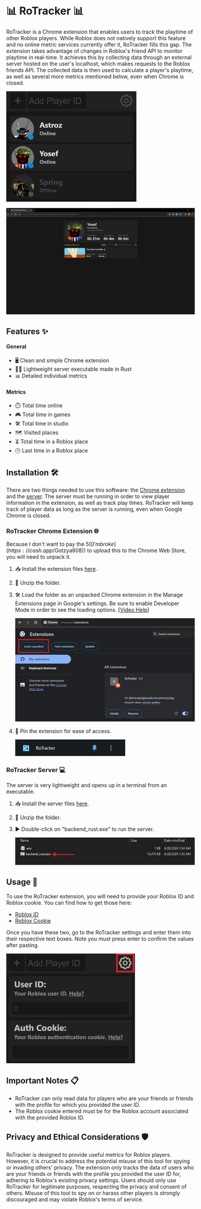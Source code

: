 # 📊 RoTracker 📊

RoTracker is a Chrome extension that enables users to track the playtime of other Roblox players. While Roblox does not natively support this feature and no online metric services currently offer it, RoTracker fills this gap. The extension takes advantage of changes in Roblox's friend API to monitor playtime in real-time. It achieves this by collecting data through an external server hosted on the user's localhost, which makes requests to the Roblox friends API. The collected data is then used to calculate a player's playtime, as well as several more metrics mentioned below, even when Chrome is closed.

![App Screenshot](screenshots/player_list_example.png)

![App Screenshot](screenshots/player_details_example.png)

## Features ✨

#### General
- 🖥️ Clean and simple Chrome extension
- 🏃‍♂️ Lightweight server executable made in Rust
- 📊 Detailed individual metrics

#### Metrics
- ⏱️ Total time online
- 🎮 Total time in games
- 🛠️ Total time in studio
- 🗺️ Visited places
- ⏳ Total time in a Roblox place
- 🕒 Last time in a Roblox place

## Installation 🛠️

There are two things needed to use this software: the [Chrome extension]([https://linktodocumentation](https://github.com/Gotzya/RoTracker/tree/main/extension)) and the [server]([https://linktodocumentation](https://github.com/Gotzya/RoTracker/tree/main/backend_rust)). The server must be running in order to view player information in the extension, as well as track play times. RoTracker will keep track of player data as long as the server is running, even when Google Chrome is closed.

### RoTracker Chrome Extension 🌐

Because I don't want to pay the $5 ([I'm broke](https://cash.app/$Gotzya808)) to upload this to the Chrome Web Store, you will need to unpack it.

1. 📥 Install the extension files [here](https://github.com/Gotzya/RoTracker/releases/tag/v1.0.0).
2. 📂 Unzip the folder.
3. 🛠️ Load the folder as an unpacked Chrome extension in the Manage Extensions page in Google's settings. Be sure to enable Developer Mode in order to see the loading options. [[Video Help](https://www.youtube.com/watch?v=vSzaXLYTSUY)]

   ![App Screenshot](screenshots/Loading_chrome_extension.png)
4. 📌 Pin the extension for ease of access.

   ![App Screenshot](screenshots/RoTracker_pinned.png)

### RoTracker Server 💻

The server is very lightweight and opens up in a terminal from an executable.

1. 📥 Install the server files [here](https://github.com/Gotzya/RoTracker/releases/tag/v1.0.0).
2. 📂 Unzip the folder.
3. ▶️ Double-click on "backend_rust.exe" to run the server.

   ![App Screenshot](screenshots/RoTracker_server_exe.png)

## Usage 🚀

To use the RoTracker extension, you will need to provide your Roblox ID and Roblox cookie. You can find how to get those here:

- [Roblox ID]([https://github.com/Gotzya/RoTracker/releases/tag/v1.0.0](https://brightchamps.com/blog/how-to-find-roblox-user-id/))
- [Roblox Cookie]([https://github.com/Gotzya/RoTracker/releases/tag/v1.0.0](https://www.youtube.com/watch?v=zkSnBV7oOZM))

Once you have these two, go to the RoTracker settings and enter them into their respective text boxes. Note you must press enter to confirm the values after pasting.

![App Screenshot](screenshots/settings.png)

## Important Notes 📋

- RoTracker can only read data for players who are your friends or friends with the profile for which you provided the user ID.
- The Roblox cookie entered must be for the Roblox account associated with the provided Roblox ID.

## Privacy and Ethical Considerations 🛡️

RoTracker is designed to provide useful metrics for Roblox players. However, it is crucial to address the potential misuse of this tool for spying or invading others' privacy. The extension only tracks the data of users who are your friends or friends with the profile you provided the user ID for, adhering to Roblox's existing privacy settings. Users should only use RoTracker for legitimate purposes, respecting the privacy and consent of others. Misuse of this tool to spy on or harass other players is strongly discouraged and may violate Roblox's terms of service.
